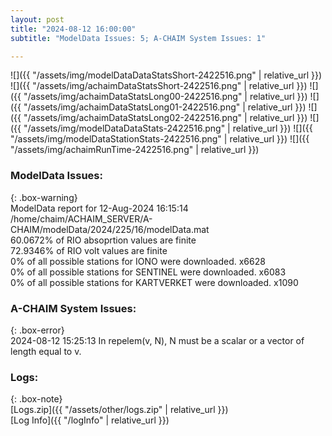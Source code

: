 ```yaml
---
layout: post
title: "2024-08-12 16:00:00"
subtitle: "ModelData Issues: 5; A-CHAIM System Issues: 1"

---
```


![]({{ "/assets/img/modelDataDataStatsShort-2422516.png" | relative_url }})
![]({{ "/assets/img/achaimDataStatsShort-2422516.png" | relative_url }})
![]({{ "/assets/img/achaimDataStatsLong00-2422516.png" | relative_url }})
![]({{ "/assets/img/achaimDataStatsLong01-2422516.png" | relative_url }})
![]({{ "/assets/img/achaimDataStatsLong02-2422516.png" | relative_url }})
![]({{ "/assets/img/modelDataDataStats-2422516.png" | relative_url }})
![]({{ "/assets/img/modelDataStationStats-2422516.png" | relative_url }})
![]({{ "/assets/img/achaimRunTime-2422516.png" | relative_url }})


### ModelData Issues:  
  
{: .box-warning}  
 ModelData report for 12-Aug-2024 16:15:14   
 /home/chaim/ACHAIM_SERVER/A-CHAIM/modelData/2024/225/16/modelData.mat   
 60.0672% of RIO absoprtion values are finite   
 72.9346% of RIO volt values are finite   
 0% of all possible stations for IONO were downloaded. x6628   
 0% of all possible stations for SENTINEL were downloaded. x6083   
 0% of all possible stations for KARTVERKET were downloaded. x1090   
  
### A-CHAIM System Issues:  
  
{: .box-error}  
2024-08-12 15:25:13 In repelem(v, N), N must be a scalar or a vector of length equal to v.  

### Logs:  
  
{: .box-note}  
[Logs.zip]({{ "/assets/other/logs.zip" | relative_url }})  
[Log Info]({{ "/logInfo" | relative_url }})  
